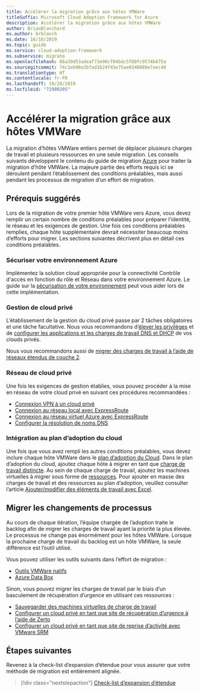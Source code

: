 ```yaml
---
title: Accélérer la migration grâce aux hôtes VMWare
titleSuffix: Microsoft Cloud Adoption Framework for Azure
description: Accélérer la migration grâce aux hôtes VMWare
author: BrianBlanchard
ms.author: brblanch
ms.date: 10/10/2019
ms.topic: guide
ms.service: cloud-adoption-framework
ms.subservice: migrate
ms.openlocfilehash: 66a39d53adeaf73e96cf04bdc5f80fc9574b675a
ms.sourcegitcommit: 74c1eb00a3bfad1b24f43e75ae0340688e7aec48
ms.translationtype: HT
ms.contentlocale: fr-FR
ms.lasthandoff: 10/28/2019
ms.locfileid: "72980205"
---
```

# <a name="accelerate-migration-with-vmware-hosts"></a>Accélérer la migration grâce aux hôtes VMWare

La migration d’hôtes VMWare entiers permet de déplacer plusieurs charges de travail et plusieurs ressources en une seule migration. Les conseils suivants développent le contenu du guide de migration [Azure](../azure-migration-guide/index.md) pour traiter la migration d’hôte VMWare. La majeure partie des efforts requis ici se déroulent pendant l’établissement des conditions préalables, mais aussi pendant les processus de migration d’un effort de migration.

## <a name="suggested-prerequisites"></a>Prérequis suggérés

Lors de la migration de votre premier hôte VMWare vers Azure, vous devez remplir un certain nombre de conditions préalables pour préparer l’identité, le réseau et les exigences de gestion. Une fois ces conditions préalables remplies, chaque hôte supplémentaire devrait nécessiter beaucoup moins d’efforts pour migrer. Les sections suivantes décrivent plus en détail ces conditions préalables.

### <a name="secure-your-azure-environment"></a>Sécuriser votre environnement Azure

Implémentez la solution cloud appropriée pour la connectivité Contrôle d'accès en fonction du rôle et Réseau dans votre environnement Azure. Le guide sur la [sécurisation de votre environnement](https://docs.microsoft.com/azure/vmware-cloudsimple/private-cloud-secure?toc=https://docs.microsoft.com/azure/cloud-adoption-framework/toc.json&bc=https://docs.microsoft.com/azure/cloud-adoption-framework/_bread/toc.json) peut vous aider lors de cette implémentation.

### <a name="private-cloud-management"></a>Gestion de cloud privé

L’établissement de la gestion du cloud privé passe par 2 tâches obligatoires et une tâche facultative. Nous vous recommandons d’[élever les privilèges](https://docs.microsoft.com/azure/vmware-cloudsimple/escalate-privileges?toc=https://docs.microsoft.com/azure/cloud-adoption-framework/toc.json&bc=https://docs.microsoft.com/azure/cloud-adoption-framework/_bread/toc.json) et de [configurer les applications et les charges de travail DNS et DHCP](https://docs.microsoft.com/azure/vmware-cloudsimple/dns-dhcp-setup?toc=https://docs.microsoft.com/azure/cloud-adoption-framework/toc.json&bc=https://docs.microsoft.com/azure/cloud-adoption-framework/_bread/toc.json) de vos clouds privés.

Nous vous recommandons aussi de [migrer des charges de travail à l’aide de réseaux étendus de couche 2](https://docs.microsoft.com/azure/vmware-cloudsimple/migration-layer-2-vpn?toc=https://docs.microsoft.com/azure/cloud-adoption-framework/toc.json&bc=https://docs.microsoft.com/azure/cloud-adoption-framework/_bread/toc.json).

### <a name="private-cloud-networking"></a>Réseau de cloud privé

Une fois les exigences de gestion établies, vous pouvez procéder à la mise en réseau de votre cloud privé en suivant ces procédures recommandées :

- [Connexion VPN à un cloud privé](https://docs.microsoft.com/azure/vmware-cloudsimple/set-up-vpn?toc=https://docs.microsoft.com/azure/cloud-adoption-framework/toc.json&bc=https://docs.microsoft.com/azure/cloud-adoption-framework/_bread/toc.json)
- [Connexion au réseau local avec ExpressRoute](https://docs.microsoft.com/azure/vmware-cloudsimple/on-premises-connection?toc=https://docs.microsoft.com/azure/cloud-adoption-framework/toc.json&bc=https://docs.microsoft.com/azure/cloud-adoption-framework/_bread/toc.json)
- [Connexion au réseau virtuel Azure avec ExpressRoute](https://docs.microsoft.com/azure/vmware-cloudsimple/azure-expressroute-connection?toc=https://docs.microsoft.com/azure/cloud-adoption-framework/toc.json&bc=https://docs.microsoft.com/azure/cloud-adoption-framework/_bread/toc.json)
- [Configurer la résolution de noms DNS](https://docs.microsoft.com/azure/vmware-cloudsimple/on-premises-dns-setup?toc=https://docs.microsoft.com/azure/cloud-adoption-framework/toc.json&bc=https://docs.microsoft.com/azure/cloud-adoption-framework/_bread/toc.json)

### <a name="integration-with-the-cloud-adoption-plan"></a>Intégration au plan d’adoption du cloud

Une fois que vous avez rempli les autres conditions préalables, vous devez inclure chaque hôte VMWare dans le [plan d’adoption du Cloud](../../plan/template.md). Dans le plan d’adoption du cloud, ajoutez chaque hôte à migrer en tant que [charge de travail distincte](../../plan/workloads.md). Au sein de chaque charge de travail, ajoutez les machines virtuelles à migrer sous forme de [ressources](../../plan/workloads.md). Pour ajouter en masse des charges de travail et des ressources au plan d’adoption, veuillez consulter l’article [Ajouter/modifier des éléments de travail avec Excel](https://docs.microsoft.com/azure/devops/boards/backlogs/office/bulk-add-modify-work-items-excel?view=azure-devops).

## <a name="migrate-process-changes"></a>Migrer les changements de processus

Au cours de chaque itération, l’équipe chargée de l’adoption traite le backlog afin de migrer les charges de travail ayant la priorité la plus élevée. Le processus ne change pas énormément pour les hôtes VMWare. Lorsque la prochaine charge de travail du backlog est un hôte VMWare, la seule différence est l’outil utilisé.

Vous pouvez utiliser les outils suivants dans l’effort de migration :

- [Outils VMWare natifs](https://docs.microsoft.com/azure/vmware-cloudsimple/migrate-workloads?toc=https://docs.microsoft.com/azure/cloud-adoption-framework/toc.json&bc=https://docs.microsoft.com/azure/cloud-adoption-framework/_bread/toc.json)
- [Azure Data Box](https://docs.microsoft.com/azure/vmware-cloudsimple/migration-using-azure-data-box?toc=https://docs.microsoft.com/azure/cloud-adoption-framework/toc.json&bc=https://docs.microsoft.com/azure/cloud-adoption-framework/_bread/toc.json)

Sinon, vous pouvez migrer les charges de travail par le biais d’un basculement de récupération d’urgence en utilisant ces ressources :

- [Sauvegarder des machines virtuelles de charge de travail](https://docs.microsoft.com/azure/vmware-cloudsimple/backup-workloads-veeam?toc=https://docs.microsoft.com/azure/cloud-adoption-framework/toc.json&bc=https://docs.microsoft.com/azure/cloud-adoption-framework/_bread/toc.json)
- [Configurer un cloud privé en tant que site de récupération d’urgence à l’aide de Zerto](https://docs.microsoft.com/azure/vmware-cloudsimple/disaster-recovery-zerto?toc=https://docs.microsoft.com/azure/cloud-adoption-framework/toc.json&bc=https://docs.microsoft.com/azure/cloud-adoption-framework/_bread/toc.json)
- [Configurer un cloud privé en tant que site de reprise d’activité avec VMware SRM](https://docs.microsoft.com/azure/vmware-cloudsimple/disaster-recovery-site-recovery-manager?toc=https://docs.microsoft.com/azure/cloud-adoption-framework/toc.json&bc=https://docs.microsoft.com/azure/cloud-adoption-framework/_bread/toc.json)

## <a name="next-steps"></a>Étapes suivantes

Revenez à la check-list d’expansion d’étendue pour vous assurer que votre méthode de migration est entièrement alignée.

> [!div class="nextstepaction"]
> [Check-list d’expansion d’étendue](./index.md)
